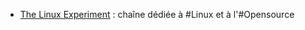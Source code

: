- [The Linux Experiment](https://www.youtube.com/@TheLinuxEXP/videos) : chaîne dédiée à #Linux et à l'#Opensource